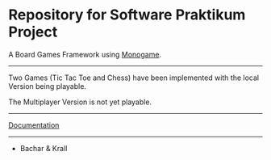 # Repository for Software Praktikum Project #

A Board Games Framework using [Monogame](https://monogame.net/).

---

Two Games (Tic Tac Toe and Chess) have been implemented with the local Version being playable.

The Multiplayer Version is not yet playable.

---

[Documentation](./Documentation/README.md)

---

- Bachar & Krall
